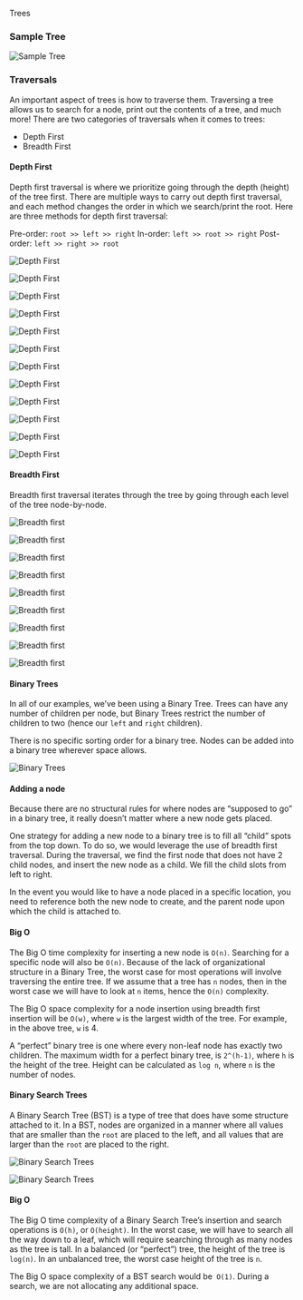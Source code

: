  Trees

### Sample Tree

![Sample Tree](https://codefellows.github.io/common_curriculum/data_structures_and_algorithms/Code_401/class-15/resources/images/BinaryTree1.PNG)

### Traversals

An important aspect of trees is how to traverse them. Traversing a tree allows us to search for a node, print out the contents of a tree, and much more! There are two categories of traversals when it comes to trees:

- Depth First
- Breadth First

#### Depth First

Depth first traversal is where we prioritize going through the depth (height) of the tree first. There are multiple ways to carry out depth first traversal, and each method changes the order in which we search/print the root. Here are three methods for depth first traversal:

Pre-order: ```root >> left >> right```
In-order: ```left >> root >> right```
Post-order: ```left >> right >> root```

![Depth First](https://codefellows.github.io/common_curriculum/data_structures_and_algorithms/Code_401/class-15/resources/images/tree-example.png)

![Depth First](https://codefellows.github.io/common_curriculum/data_structures_and_algorithms/Code_401/class-15/resources/images/DepthTraversal1.PNG)

![Depth First](https://codefellows.github.io/common_curriculum/data_structures_and_algorithms/Code_401/class-15/resources/images/DepthTraversal2.PNG)

![Depth First](https://codefellows.github.io/common_curriculum/data_structures_and_algorithms/Code_401/class-15/resources/images/DepthTraversal3.PNG)

![Depth First](https://codefellows.github.io/common_curriculum/data_structures_and_algorithms/Code_401/class-15/resources/images/DepthTraversal4.PNG)

![Depth First](https://codefellows.github.io/common_curriculum/data_structures_and_algorithms/Code_401/class-15/resources/images/DepthTraversal5.PNG)

![Depth First](https://codefellows.github.io/common_curriculum/data_structures_and_algorithms/Code_401/class-15/resources/images/DepthTraversal6.PNG)

![Depth First](https://codefellows.github.io/common_curriculum/data_structures_and_algorithms/Code_401/class-15/resources/images/DepthTraversal7.PNG)

![Depth First](https://codefellows.github.io/common_curriculum/data_structures_and_algorithms/Code_401/class-15/resources/images/DepthTraversal8.PNG)

![Depth First](https://codefellows.github.io/common_curriculum/data_structures_and_algorithms/Code_401/class-15/resources/images/DepthTraversal9.PNG)

![Depth First](https://codefellows.github.io/common_curriculum/data_structures_and_algorithms/Code_401/class-15/resources/images/DepthTraversal10.PNG)

![Depth First](https://codefellows.github.io/common_curriculum/data_structures_and_algorithms/Code_401/class-15/resources/images/DepthTraversal11.PNG)

#### Breadth First

Breadth first traversal iterates through the tree by going through each level of the tree node-by-node. 

![Breadth first](https://codefellows.github.io/common_curriculum/data_structures_and_algorithms/Code_401/class-15/resources/images/tree-example.png)

![Breadth first](https://codefellows.github.io/common_curriculum/data_structures_and_algorithms/Code_401/class-15/resources/images/BreadthTraversal1.PNG)

![Breadth first](https://codefellows.github.io/common_curriculum/data_structures_and_algorithms/Code_401/class-15/resources/images/BreadthTraversal2.PNG)

![Breadth first](https://codefellows.github.io/common_curriculum/data_structures_and_algorithms/Code_401/class-15/resources/images/BreadthTraversal3.PNG)

![Breadth first](https://codefellows.github.io/common_curriculum/data_structures_and_algorithms/Code_401/class-15/resources/images/BreadthTraversal4.PNG)

![Breadth first](https://codefellows.github.io/common_curriculum/data_structures_and_algorithms/Code_401/class-15/resources/images/BreadthTraversal5.PNG)

![Breadth first](https://codefellows.github.io/common_curriculum/data_structures_and_algorithms/Code_401/class-15/resources/images/BreadthTraversal6.PNG)

![Breadth first](https://codefellows.github.io/common_curriculum/data_structures_and_algorithms/Code_401/class-15/resources/images/BreadthTraversal7.PNG)

![Breadth first](https://codefellows.github.io/common_curriculum/data_structures_and_algorithms/Code_401/class-15/resources/images/BreadthTraversal8.PNG)

#### Binary Trees

In all of our examples, we’ve been using a Binary Tree. Trees can have any number of children per node, but Binary Trees restrict the number of children to two (hence our ```left``` and ```right``` children).

There is no specific sorting order for a binary tree. Nodes can be added into a binary tree wherever space allows.

![Binary Trees](https://codefellows.github.io/common_curriculum/data_structures_and_algorithms/Code_401/class-15/resources/images/BinaryTree2.PNG)

#### Adding a node

Because there are no structural rules for where nodes are “supposed to go” in a binary tree, it really doesn’t matter where a new node gets placed.

One strategy for adding a new node to a binary tree is to fill all “child” spots from the top down. To do so, we would leverage the use of breadth first traversal. During the traversal, we find the first node that does not have 2 child nodes, and insert the new node as a child. We fill the child slots from left to right.

In the event you would like to have a node placed in a specific location, you need to reference both the new node to create, and the parent node upon which the child is attached to.

#### Big O

The Big O time complexity for inserting a new node is ```O(n)```. Searching for a specific node will also be ```O(n)```. Because of the lack of organizational structure in a Binary Tree, the worst case for most operations will involve traversing the entire tree. If we assume that a tree has ```n``` nodes, then in the worst case we will have to look at ```n``` items, hence the ```O(n)``` complexity.

The Big O space complexity for a node insertion using breadth first insertion will be ```O(w)```, where ```w``` is the largest width of the tree. For example, in the above tree, ```w``` is 4.

A “perfect” binary tree is one where every non-leaf node has exactly two children. The maximum width for a perfect binary tree, is ```2^(h-1)```, where ```h``` is the height of the tree. Height can be calculated as ```log n```, where ```n``` is the number of nodes.

#### Binary Search Trees

A Binary Search Tree (BST) is a type of tree that does have some structure attached to it. In a BST, nodes are organized in a manner where all values that are smaller than the ```root``` are placed to the left, and all values that are larger than the ```root``` are placed to the right.

![Binary Search Trees](https://codefellows.github.io/common_curriculum/data_structures_and_algorithms/Code_401/class-15/resources/images/BST1.PNG)

![Binary Search Trees](https://codefellows.github.io/common_curriculum/data_structures_and_algorithms/Code_401/class-15/resources/images/BST2.PNG)

#### Big O

The Big O time complexity of a Binary Search Tree’s insertion and search operations is ```O(h)```, or ```O(height)```. In the worst case, we will have to search all the way down to a leaf, which will require searching through as many nodes as the tree is tall. In a balanced (or “perfect”) tree, the height of the tree is ```log(n)```. In an unbalanced tree, the worst case height of the tree is ```n```.

The Big O space complexity of a BST search would be``` O(1)```. During a search, we are not allocating any additional space.
